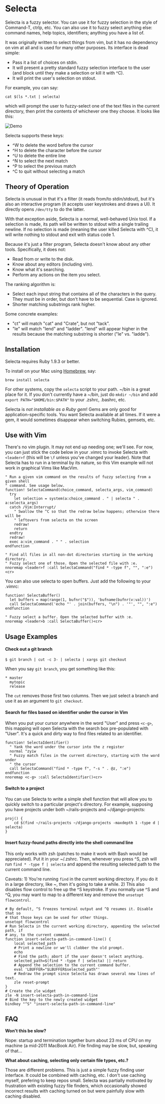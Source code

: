 # Selecta

Selecta is a fuzzy selector. You can use it for fuzzy selection in the style of
Command-T, ctrlp, etc. You can also use it to fuzzy select anything else:
command names, help topics, identifiers; anything you have a list of.

It was originally written to select things from vim, but it has no dependency
on vim at all and is used for many other purposes. Its interface is dead
simple:

* Pass it a list of choices on stdin.
* It will present a pretty standard fuzzy selection interface to the user (and
  block until they make a selection or kill it with ^C).
* It will print the user's selection on stdout.

For example, you can say:

```
cat $(ls *.txt | selecta)
```

which will prompt the user to fuzzy-select one of the text files in the current
directory, then print the contents of whichever one they choose. It looks like
this:

![Demo](https://raw.github.com/garybernhardt/selecta/master/demo.gif)

Selecta supports these keys:

- ^W to delete the word before the cursor
- ^H to delete the character before the cursor
- ^U to delete the entire line
- ^N to select the next match
- ^P to select the previous match
- ^C to quit without selecting a match

## Theory of Operation

Selecta is unusual in that it's a filter (it reads from/to stdin/stdout), but
it's also an interactive program (it accepts user keystrokes and draws a UI).
It directly opens `/dev/tty` to do the latter.

With that exception aside, Selecta is a normal, well-behaved Unix tool. If a
selection is made, its path will be written to stdout with a single trailing
newline. If no selection is made (meaning the user killed Selecta with ^C), it
will write nothing to stdout and exit with status code 1.

Because it's just a filter program, Selecta doesn't know about any other tools.
Specifically, it does not:

- Read from or write to the disk.
- Know about any editors (including vim).
- Know what it's searching.
- Perform any actions on the item you select.

The ranking algorithm is:

- Select each input string that contains all of the characters in the query.
  They must be in order, but don't have to be sequential. Case is ignored.
- Shorter matching substrings rank higher.

Some concrete examples:
- "ct" will match "cat" and "Crate", but not "tack".
- "le" will match "lend" and "ladder". "lend" will appear higher in the results
  because the matching substring is shorter ("le" vs. "ladde").

## Installation

Selecta requires Ruby 1.9.3 or better.

To install on your Mac using [Homebrew](http://brew.sh), say:

```shell
brew install selecta
```

For other systems, copy the `selecta` script to your path. ~/bin is a great
place for it. If you don't currently have a ~/bin, just do `mkdir ~/bin` and
add `export PATH="$HOME/bin:$PATH"` to your .zshrc, .bashrc, etc.

Selecta is *not installable as a Ruby gem*! Gems are only good for
application-specific tools. You want Selecta available at all times. If it were
a gem, it would sometimes disappear when switching Rubies, gemsets, etc.

## Use with Vim

There's no vim plugin. It may not end up needing one; we'll see. For now, you
can just stick the code below in your .vimrc to invoke Selecta with `<leader>f`
(this will be `\f` unless you've changed your leader). Note that Selecta has to
run in a terminal by its nature, so this Vim example will not work in graphical
Vims like MacVim.

```vimscript
" Run a given vim command on the results of fuzzy selecting from a given shell
" command. See usage below.
function! SelectaCommand(choice_command, selecta_args, vim_command)
  try
    let selection = system(a:choice_command . " | selecta " . a:selecta_args)
  catch /Vim:Interrupt/
    " Swallow the ^C so that the redraw below happens; otherwise there will be
    " leftovers from selecta on the screen
    redraw!
    return
  endtry
  redraw!
  exec a:vim_command . " " . selection
endfunction

" Find all files in all non-dot directories starting in the working directory.
" Fuzzy select one of those. Open the selected file with :e.
nnoremap <leader>f :call SelectaCommand("find * -type f", "", ":e")<cr>
```

You can also use selecta to open buffers. Just add the following to your .vimrc:

```vimscript
function! SelectaBuffer()
  let buffers = map(range(1, bufnr("$")), 'bufname(bufnr(v:val))')
  call SelectaCommand('echo "' . join(buffers, "\n") . '"', "", ":e")
endfunction

" Fuzzy select a buffer. Open the selected buffer with :e.
nnoremap <leader>b :call SelectaBuffer()<cr>
```

## Usage Examples

#### Check out a git branch

```
$ git branch | cut -c 3- | selecta | xargs git checkout
```

When you say `git branch`, you get something like this:

```
* master
  mytopic
  release
```

The `cut` removes those first two columns. Then we just select a branch and use
it as an argument to `git checkout`.

#### Search for files based on identifier under the cursor in Vim

When you put your cursor anywhere in the word "User" and press `<c-g>`, this
mapping will open Selecta with the search box pre-populated with "User". It's
a quick and dirty way to find files related to an identifier.

```vimscript
function! SelectaIdentifier()
  " Yank the word under the cursor into the z register
  normal "zyiw
  " Fuzzy match files in the current directory, starting with the word under
  " the cursor
  call SelectaCommand("find * -type f", "-s " . @z, ":e")
endfunction
nnoremap <c-g> :call SelectaIdentifier()<cr>
```

#### Switch to a project

You can use Selecta to write a simple shell function that will allow you to
quickly switch to a particular project's directory. For example, supposing you
have projects under both ~/rails-projects and ~/django-projects:

```shell
proj() {
    cd $(find ~/rails-projects ~/django-projects -maxdepth 1 -type d | selecta)
}
```

#### Insert fuzzy-found paths directly into the shell command line

This only works with zsh (patches to make it work with Bash would be
appreciated). Put it in your ~/.zshrc. Then, whenever you press ^S, zsh will
run `find * -type f | selecta` and append the resulting selected path to the
current command line.

Caveats: 1) You're running `find` in the current working directory. If you do
it in a large directory, like ~, then it's going to take a while. 2) This also
disables flow control to free up the ^S keystroke. If you normally use ^S and
^Q, you may want to map to a different key and remove the `unsetopt
flowcontrol`.

```shell
# By default, ^S freezes terminal output and ^Q resumes it. Disable that so
# that those keys can be used for other things.
unsetopt flowcontrol
# Run Selecta in the current working directory, appending the selected path, if
# any, to the current command.
function insert-selecta-path-in-command-line() {
    local selected_path
    # Print a newline or we'll clobber the old prompt.
    echo
    # Find the path; abort if the user doesn't select anything.
    selected_path=$(find * -type f | selecta) || return
    # Append the selection to the current command buffer.
    eval 'LBUFFER="$LBUFFER$selected_path"'
    # Redraw the prompt since Selecta has drawn several new lines of text.
    zle reset-prompt
}
# Create the zle widget
zle -N insert-selecta-path-in-command-line
# Bind the key to the newly created widget
bindkey "^S" "insert-selecta-path-in-command-line"
```

## FAQ

**Won't this be slow?**

Nope: startup and termination together burn about 23 ms of CPU on my machine (a
mid-2011 MacBook Air). File finding may be slow, but, speaking of that...

**What about caching, selecting only certain file types, etc.?**

Those are different problems. This is just a simple fuzzy finding user
interface. It could be combined with caching, etc. I don't use caching myself,
prefering to keep repos small. Selecta was partially motivated by frustration
with existing fuzzy file finders, which occasionally showed incorrect results
with caching turned on but were painfully slow with caching disabled.

